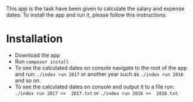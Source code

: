 This app is the task have been given to calculate the salary and expense dates:
To install the app and run it, please follow this instructions:

# Installation

- Download the app
- Run `composer install`
- To see the calculated dates on console navigate to the root of the app and run: `./index run 2017` or another year such as `./index run 2016` and so on.
- To see the calculated  dates on console and output it to a file run: `./index run 2017 >>  2017.txt` or `./index run 2016 >>  2016.txt`. 